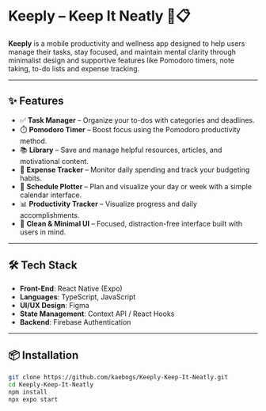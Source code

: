 # Keeply – Keep It Neatly 🧠📋

**Keeply** is a mobile productivity and wellness app designed to help users manage their tasks, stay focused, and maintain mental clarity through minimalist design and supportive features like Pomodoro timers, note taking, to-do lists and expense tracking.

---

## ✨ Features

- ✅ **Task Manager** – Organize your to-dos with categories and deadlines.
- ⏱️ **Pomodoro Timer** – Boost focus using the Pomodoro productivity method.
- 📚 **Library** – Save and manage helpful resources, articles, and motivational content.
- 💸 **Expense Tracker** – Monitor daily spending and track your budgeting habits.
- 📅 **Schedule Plotter** – Plan and visualize your day or week with a simple calendar interface.
- 📊 **Productivity Tracker** – Visualize progress and daily accomplishments.
- 🎨 **Clean & Minimal UI** – Focused, distraction-free interface built with users in mind.

---

## 🛠️ Tech Stack

- **Front-End**: React Native (Expo)
- **Languages**: TypeScript, JavaScript
- **UI/UX Design**: Figma
- **State Management**: Context API / React Hooks  
- **Backend**: Firebase Authentication


---

## 📦 Installation

```bash
git clone https://github.com/kaebogs/Keeply-Keep-It-Neatly.git
cd Keeply-Keep-It-Neatly
npm install
npx expo start
